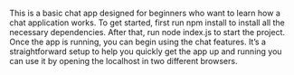 This is a basic chat app designed for beginners who want to learn how a chat application works. To get started, first run npm install to install all the necessary dependencies. After that, run node index.js to start the project. Once the app is running, you can begin using the chat features. It’s a straightforward setup to help you quickly get the app up and running you can use it by opening the localhost in two different browsers.
